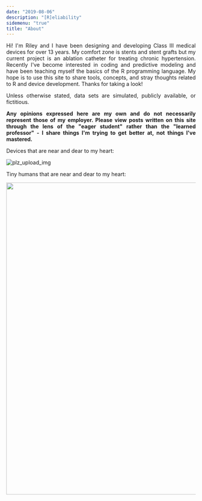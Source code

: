 ```yaml
---
date: "2019-08-06"
description: "[R]eliability"
sidemenu: "true"
title: "About"
---
```


<style>
body {
text-align: justify}
</style>


Hi! I'm Riley and I have been designing and developing Class III medical devices for over 13 years. My comfort zone is stents and stent grafts but my current project is an ablation catheter for treating chronic hypertension.  Recently I've become interested in coding and predictive modeling and have been teaching myself the basics of the R programming language.  My hope is to use this site to share tools, concepts, and stray thoughts related to R and device development. Thanks for taking a look!

Unless otherwise stated, data sets are simulated, publicly available, or fictitious.  

__Any opinions expressed here are my own and do not necessarily represent those of my employer.  Please view posts written on this site through the lens of the "eager student" rather than the "learned professor" - I share things I'm trying to get better at, not things I've mastered.__

Devices that are near and dear to my heart:

![plz_upload_img](/./img/muh_devices.png)

Tiny humans that are near and dear to my heart:

<img src="/./img/king-72.jpg" width="830">

